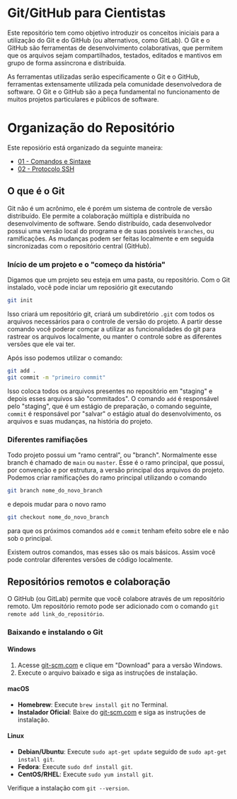 # Git/GitHub para Cientistas

Este repositório tem como objetivo introduzir os conceitos iniciais para a utilização do 
 Git e do GitHub (ou alternativos, como GitLab). O Git e o GitHub são ferramentas de desenvolvimento 
 colaborativas, que permitem que os arquivos sejam compartilhados, testados, editados e mantivos em grupo de forma 
 assíncrona e distribuída.

As ferramentas utilizadas serão especificamente o Git e o GitHub, ferramentas extensamente utilizada 
pela comunidade desenvolvedora de software. O Git e o GitHub são a peça fundamental no funcionamento de 
muitos projetos particulares e públicos de software.

# Organização do Repositório 

Este reposiório está organizado da seguinte maneira:

- [01 - Comandos e Sintaxe](comandos.md)
- [02 - Protocolo SSH](ssh_keys.md)

## O que é o Git 

Git não é um acrônimo, ele é porém um sistema de controle de versão distribuído. 
Ele permite a colaboração múltipla e distribuída no desenvolvimento de software.
Sendo distribuído, cada desenvolvedor possui uma versão local do programa e de suas possíveis `branches`, ou ramificações. 
As mudanças podem ser feitas localmente e em seguida sincronizadas com o repositório central (GitHub).

### Início de um projeto e o "começo da história"

Digamos que um projeto seu esteja em uma pasta, ou repositório. Com o Git instalado, você pode inciar um reposiório git executando
```bash 
git init
```
Isso criará um repositório git, criará um subdiretório `.git` com todos os arquivos necessários para o controle de versão do projeto. 
A partir desse comando você poderar comçar a utilizar as funcionalidades do git para rastrear os arquivos localmente, ou manter o controle sobre as 
diferentes versões que ele vai ter.

Após isso podemos utilizar o comando:
```bash 
git add . 
git commit -m "primeiro commit"
```
Isso coloca todos os arquivos presentes no repositório em "staging" e depois esses arquivos são "commitados".
O comando `add` é responsável pelo "staging", que é um estágio de preparação, o comando seguinte, `commit` é responsável
por "salvar" o estágio atual do desenvolvimento, os arquivos e suas mudanças, na história do projeto. 

### Diferentes ramifiações

Todo projeto possui um "ramo central", ou "branch". Normalmente esse branch é chamado de `main` ou `master`. 
Esse é o ramo principal, que possui, por convenção e por estrutura, a versão principal dos arquivos do projeto. 
Podemos criar ramificações do ramo principal utilizando o comando
```bash 
git branch nome_do_novo_branch
```


e depois mudar para o novo ramo
```bash 
git checkout nome_do_novo_branch
```
para que os próximos comandos `add` e `commit` tenham efeito sobre ele e não sob o principal.

Existem outros comandos, mas esses são os mais básicos. 
Assim você pode controlar diferentes versões de código localmente. 


## Repositórios remotos e colaboração 

O GitHub (ou GitLab) permite que você colabore através de um repositório remoto.
Um repositório remoto pode ser adicionado com o comando `git remote add link_do_repositório`.

### Baixando e instalando o Git 

#### Windows

1. Acesse [git-scm.com](https://git-scm.com/) e clique em "Download" para a versão Windows.
2. Execute o arquivo baixado e siga as instruções de instalação.

#### macOS

- **Homebrew**: Execute `brew install git` no Terminal.
- **Instalador Oficial**: Baixe do [git-scm.com](https://git-scm.com/) e siga as instruções de instalação.

#### Linux

- **Debian/Ubuntu**: Execute `sudo apt-get update` seguido de `sudo apt-get install git`.
- **Fedora**: Execute `sudo dnf install git`.
- **CentOS/RHEL**: Execute `sudo yum install git`.

Verifique a instalação com `git --version`.


